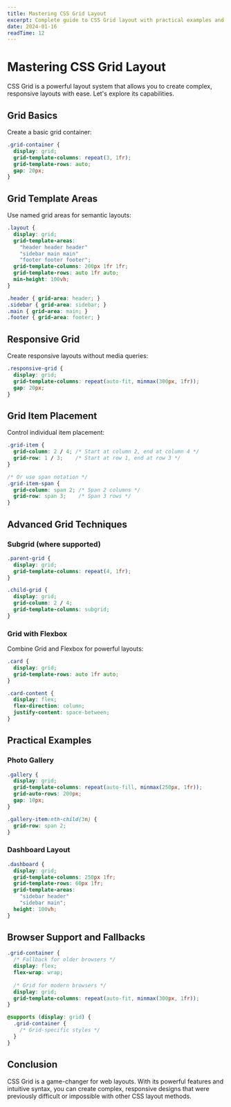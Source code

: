 ```yaml
---
title: Mastering CSS Grid Layout
excerpt: Complete guide to CSS Grid layout with practical examples and real-world use cases.
date: 2024-01-16
readTime: 12
---
```


# Mastering CSS Grid Layout

CSS Grid is a powerful layout system that allows you to create complex, responsive layouts with ease. Let's explore its capabilities.

## Grid Basics

Create a basic grid container:

```css
.grid-container {
  display: grid;
  grid-template-columns: repeat(3, 1fr);
  grid-template-rows: auto;
  gap: 20px;
}
```

## Grid Template Areas

Use named grid areas for semantic layouts:

```css
.layout {
  display: grid;
  grid-template-areas:
    "header header header"
    "sidebar main main"
    "footer footer footer";
  grid-template-columns: 200px 1fr 1fr;
  grid-template-rows: auto 1fr auto;
  min-height: 100vh;
}

.header { grid-area: header; }
.sidebar { grid-area: sidebar; }
.main { grid-area: main; }
.footer { grid-area: footer; }
```

## Responsive Grid

Create responsive layouts without media queries:

```css
.responsive-grid {
  display: grid;
  grid-template-columns: repeat(auto-fit, minmax(300px, 1fr));
  gap: 20px;
}
```

## Grid Item Placement

Control individual item placement:

```css
.grid-item {
  grid-column: 2 / 4; /* Start at column 2, end at column 4 */
  grid-row: 1 / 3;    /* Start at row 1, end at row 3 */
}

/* Or use span notation */
.grid-item-span {
  grid-column: span 2; /* Span 2 columns */
  grid-row: span 3;    /* Span 3 rows */
}
```

## Advanced Grid Techniques

### Subgrid (where supported)

```css
.parent-grid {
  display: grid;
  grid-template-columns: repeat(4, 1fr);
}

.child-grid {
  display: grid;
  grid-column: 2 / 4;
  grid-template-columns: subgrid;
}
```

### Grid with Flexbox

Combine Grid and Flexbox for powerful layouts:

```css
.card {
  display: grid;
  grid-template-rows: auto 1fr auto;
}

.card-content {
  display: flex;
  flex-direction: column;
  justify-content: space-between;
}
```

## Practical Examples

### Photo Gallery

```css
.gallery {
  display: grid;
  grid-template-columns: repeat(auto-fill, minmax(250px, 1fr));
  grid-auto-rows: 200px;
  gap: 10px;
}

.gallery-item:nth-child(3n) {
  grid-row: span 2;
}
```

### Dashboard Layout

```css
.dashboard {
  display: grid;
  grid-template-columns: 250px 1fr;
  grid-template-rows: 60px 1fr;
  grid-template-areas:
    "sidebar header"
    "sidebar main";
  height: 100vh;
}
```

## Browser Support and Fallbacks

```css
.grid-container {
  /* Fallback for older browsers */
  display: flex;
  flex-wrap: wrap;
  
  /* Grid for modern browsers */
  display: grid;
  grid-template-columns: repeat(auto-fit, minmax(300px, 1fr));
}

@supports (display: grid) {
  .grid-container {
    /* Grid-specific styles */
  }
}
```

## Conclusion

CSS Grid is a game-changer for web layouts. With its powerful features and intuitive syntax, you can create complex, responsive designs that were previously difficult or impossible with other CSS layout methods. 